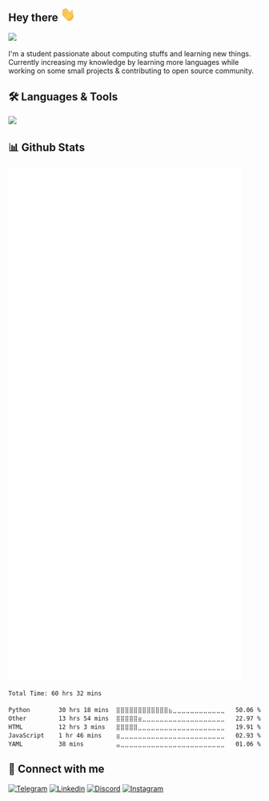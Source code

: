 ## Hey there [<img src="https://raw.githubusercontent.com/ABSphreak/ABSphreak/master/gifs/Hi.gif" width="30px">](#) 

[<img src="https://visitcount.itsvg.in/api?id=ogsamrat&label=Profile%20Views&color=12&icon=0&pretty=false" width="145px">](#)

I'm a student passionate about computing stuffs and learning new things. Currently increasing my knowledge by learning more languages while working on some small projects & contributing to open source community.

## 🛠️ Languages & Tools

[![](https://skillicons.dev/icons?i=c,cpp,py,java,js,vscode,github,linux,heroku,redis,mongodb,postgresql&perline=12)](#)

## 📊 Github Stats

[![](./github-metrics.svg)](#)
<!--START_SECTION:waka-->

```txt
Total Time: 60 hrs 32 mins

Python        30 hrs 18 mins  ⣿⣿⣿⣿⣿⣿⣿⣿⣿⣿⣿⣿⣦⣀⣀⣀⣀⣀⣀⣀⣀⣀⣀⣀⣀   50.06 %
Other         13 hrs 54 mins  ⣿⣿⣿⣿⣿⣶⣀⣀⣀⣀⣀⣀⣀⣀⣀⣀⣀⣀⣀⣀⣀⣀⣀⣀⣀   22.97 %
HTML          12 hrs 3 mins   ⣿⣿⣿⣿⣿⣀⣀⣀⣀⣀⣀⣀⣀⣀⣀⣀⣀⣀⣀⣀⣀⣀⣀⣀⣀   19.91 %
JavaScript    1 hr 46 mins    ⣶⣀⣀⣀⣀⣀⣀⣀⣀⣀⣀⣀⣀⣀⣀⣀⣀⣀⣀⣀⣀⣀⣀⣀⣀   02.93 %
YAML          38 mins         ⣤⣀⣀⣀⣀⣀⣀⣀⣀⣀⣀⣀⣀⣀⣀⣀⣀⣀⣀⣀⣀⣀⣀⣀⣀   01.06 %
```

<!--END_SECTION:waka-->

## 🔗 Connect with me
[![Telegram](https://img.shields.io/badge/telegram-1b77FF.svg?style=for-the-badge&logo=telegram)](https://t.me/SamForSure)
[![Linkedin](https://img.shields.io/badge/linkedin-0072b1.svg?style=for-the-badge&logo=linkedin)](https://github.com/ogsamrat#-connect-with-me)
[![Discord](https://img.shields.io/badge/discord-D3D3D3.svg?style=for-the-badge&logo=discord)](https://github.com/ogsamrat#-connect-with-me)
[![Instagram](https://img.shields.io/badge/instagram-fccc63.svg?style=for-the-badge&logo=instagram)](https://github.com/ogsamrat#-connect-with-me)
